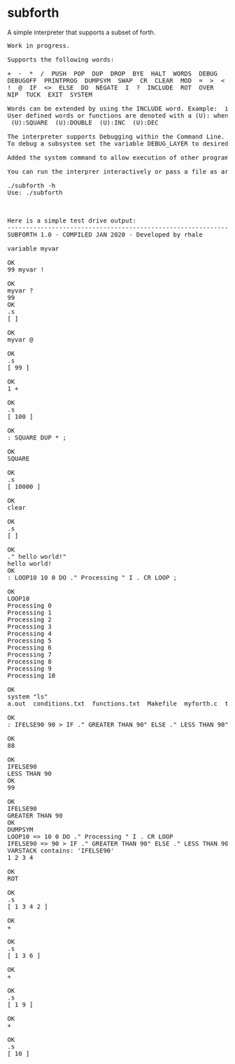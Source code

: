 # subforth
A simple interpreter that supports a subset of forth.
<pre>
Work in progress.

Supports the following words:

+  -  *  /  PUSH  POP  DUP  DROP  BYE  HALT  WORDS  DEBUG
DEBUGOFF  PRINTPROG  DUMPSYM  SWAP  CR  CLEAR  MOD  =  >  <  SEE  VARIABLE
!  @  IF  <>  ELSE  DO  NEGATE  I  ?  INCLUDE  ROT  OVER
NIP  TUCK  EXIT  SYSTEM

Words can be extended by using the INCLUDE word. Example:  include functions.txt or include "functions.txt"
User defined words or functions are denoted with a (U): when you list the word dictionary.
 (U):SQUARE  (U):DOUBLE  (U):INC  (U):DEC
 
The interpreter supports Debugging within the Command Line. DEBUG turns full debugging on. DEBUGOFF turns it off. 
To debug a subsystem set the variable DEBUG_LAYER to desired level and re compile.

Added the system command to allow execution of other programs.

You can run the interprer interactively or pass a file as argument to run as a script.

./subforth -h
Use: ./subforth <FORTH_FILENAME.f>



Here is a simple test drive output:
--------------------------------------------------------------------------------------------------------------------------------
SUBFORTH 1.0 - COMPILED JAN 2020 - Developed by rhale

variable myvar

OK
99 myvar !

OK
myvar ?
99
OK
.s
[ ]

OK
myvar @

OK
.s
[ 99 ]

OK
1 +

OK
.s
[ 100 ]

OK
: SQUARE DUP * ;

OK
SQUARE

OK
.s
[ 10000 ]

OK
clear

OK
.s
[ ]

OK
." hello world!"
hello world!
OK
: LOOP10 10 0 DO ." Processing " I . CR LOOP ;

OK
LOOP10
Processing 0
Processing 1
Processing 2
Processing 3
Processing 4
Processing 5
Processing 6
Processing 7
Processing 8
Processing 9
Processing 10

OK
system "ls"
a.out  conditions.txt  functions.txt  Makefile  myforth.c  test.f  todo.txt

OK
: IFELSE90 90 > IF ." GREATER THAN 90" ELSE ." LESS THAN 90" THEN ;

OK
88

OK
IFELSE90
LESS THAN 90
OK
99

OK
IFELSE90
GREATER THAN 90
OK
DUMPSYM
LOOP10 => 10 0 DO ." Processing " I . CR LOOP
IFELSE90 => 90 > IF ." GREATER THAN 90" ELSE ." LESS THAN 90" THEN
VARSTACK contains: 'IFELSE90'
1 2 3 4

OK
ROT

OK
.s
[ 1 3 4 2 ]

OK
+

OK
.s
[ 1 3 6 ]

OK
+

OK
.s
[ 1 9 ]

OK
+

OK
.s
[ 10 ]


</pre>
